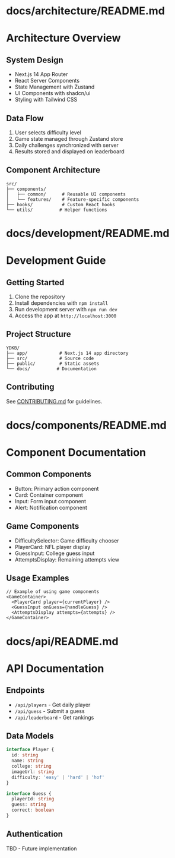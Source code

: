 # docs/architecture/README.md
# Architecture Overview

## System Design
- Next.js 14 App Router
- React Server Components
- State Management with Zustand
- UI Components with shadcn/ui
- Styling with Tailwind CSS

## Data Flow
1. User selects difficulty level
2. Game state managed through Zustand store
3. Daily challenges synchronized with server
4. Results stored and displayed on leaderboard

## Component Architecture
```
src/
├── components/
│   ├── common/      # Reusable UI components
│   └── features/    # Feature-specific components
├── hooks/           # Custom React hooks
└── utils/          # Helper functions
```

# docs/development/README.md
# Development Guide

## Getting Started
1. Clone the repository
2. Install dependencies with `npm install`
3. Run development server with `npm run dev`
4. Access the app at `http://localhost:3000`

## Project Structure
```
YDKB/
├── app/            # Next.js 14 app directory
├── src/            # Source code
├── public/         # Static assets
└── docs/          # Documentation
```

## Contributing
See [CONTRIBUTING.md](../../CONTRIBUTING.md) for guidelines.

# docs/components/README.md
# Component Documentation

## Common Components
- Button: Primary action component
- Card: Container component
- Input: Form input component
- Alert: Notification component

## Game Components
- DifficultySelector: Game difficulty chooser
- PlayerCard: NFL player display
- GuessInput: College guess input
- AttemptsDisplay: Remaining attempts view

## Usage Examples
```tsx
// Example of using game components
<GameContainer>
  <PlayerCard player={currentPlayer} />
  <GuessInput onGuess={handleGuess} />
  <AttemptsDisplay attempts={attempts} />
</GameContainer>
```

# docs/api/README.md
# API Documentation

## Endpoints
- `/api/players` - Get daily player
- `/api/guess` - Submit a guess
- `/api/leaderboard` - Get rankings

## Data Models
```typescript
interface Player {
  id: string
  name: string
  college: string
  imageUrl: string
  difficulty: 'easy' | 'hard' | 'hof'
}

interface Guess {
  playerId: string
  guess: string
  correct: boolean
}
```

## Authentication
TBD - Future implementation